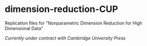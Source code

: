 # dimension-reduction-CUP
Replication files for "Nonparametric Dimension Reduction for High Dimensional Data"

*Currently under contract with Cambridge University Press*
